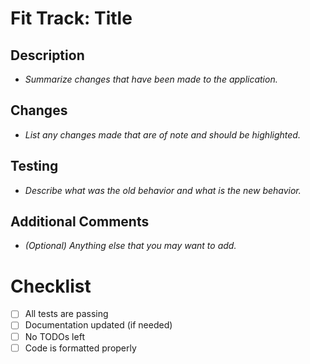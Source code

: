 <!-- Thank you for using the Fit Track pull request template. -->

# Fit Track: Title

## Description

- *Summarize changes that have been made to the application.*

## Changes

- *List any changes made that are of note and should be highlighted.*

## Testing

- *Describe what was the old behavior and what is the new behavior.*

## Additional Comments

- *(Optional) Anything else that you may want to add.*

# Checklist

- [ ] All tests are passing
- [ ] Documentation updated (if needed)
- [ ] No TODOs left
- [ ] Code is formatted properly
